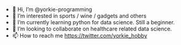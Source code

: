 - 👋 Hi, I’m @yorkie-programming
- 👀 I’m interested in sports / wine / gadgets and others
- 🌱 I’m currently learning python for data science. Still a beginner.
- 💞️ I’m looking to collaborate on healthcare related data science.
- 📫 How to reach me https://twitter.com/yorkie_hobby

<!---
yorkie-programming/yorkie-programming is a ✨ special ✨ repository because its `README.md` (this file) appears on your GitHub profile.
You can click the Preview link to take a look at your changes.
--->
